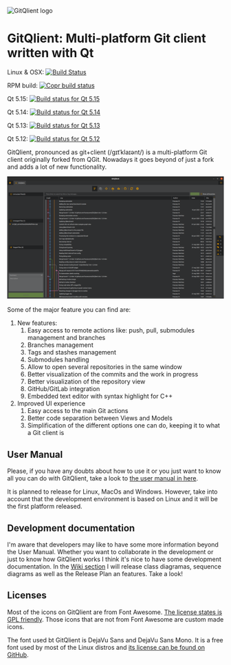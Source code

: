 ![GitQlient logo](https://github.com/francescmm/GitQlient/blob/master/src/resources/icons/GitQlientLogo96.png "GitQlient")

# GitQlient: Multi-platform Git client written with Qt
Linux & OSX: [![Build Status](https://travis-ci.org/francescmm/GitQlient.svg?branch=master)](https://travis-ci.org/francescmm/GitQlient)

RPM build: [![Copr build status](https://copr.fedorainfracloud.org/coprs/gitqlient/GitQlient/package/gitqlient/status_image/last_build.png)](https://copr.fedorainfracloud.org/coprs/gitqlient/GitQlient/package/gitqlient/)

Qt 5.15: [![Build status for Qt 5.15](https://ci.appveyor.com/api/projects/status/ihw50uwdiim952c0/branch/master?svg=true)](https://ci.appveyor.com/project/francescmm/gitqlient/branch/master)

Qt 5.14: [![Build status for Qt 5.14](https://ci.appveyor.com/api/projects/status/niu2b6m5gehxnarg/branch/master?svg=true)](https://ci.appveyor.com/project/francescmm/gitqlient-qt514/branch/master)

Qt 5.13: [![Build status for Qt 5.13](https://ci.appveyor.com/api/projects/status/kxidc23f7mnqyjyi/branch/master?svg=true)](https://ci.appveyor.com/project/francescmm/gitqlient-qt513/branch/master)

Qt 5.12: [![Build status for Qt 5.12](https://ci.appveyor.com/api/projects/status/oxt8t90vssooy9rm/branch/master?svg=true)](https://ci.appveyor.com/project/francescmm/gitqlient-qt512/branch/master)

GitQlient, pronounced as git+client (/gɪtˈklaɪənt/) is a multi-platform Git
client originally forked from QGit. Nowadays it goes beyond of just a fork and
adds a lot of new functionality.

![GitQlient main screen](/docs/assets/GitQlient.png)

Some of the major feature you can find are:

1. New features:
    1. Easy access to remote actions like: push, pull, submodules management and branches
    2. Branches management
    3. Tags and stashes management
    4. Submodules handling
    5. Allow to open several repositories in the same window
    6. Better visualization of the commits and the work in progress
    7. Better visualization of the repository view
    8. GitHub/GitLab integration
    9. Embedded text editor with syntax highlight for C++
2. Improved UI experience
    1. Easy access to the main Git actions
    2. Better code separation between Views and Models
    3. Simplification of the different options one can do, keeping it to what a Git client is

## User Manual

Please, if you have any doubts about how to use it or you just want to know all you can do with GitQlient, take a look to [the user manual in here](https://francescmm.github.io/GitQlient).

It is planned to release for Linux, MacOs and Windows. However, take into account that the development environment is based on Linux and it will be the first platform released.

## Development documentation

I'm aware that developers may like to have some more information beyond the User Manual. Whether you want to collaborate in the development or just to know how GitQlient works I think it's nice to have some development documentation. In the [Wiki section](https://github.com/francescmm/GitQlient/wiki) I will release class diagramas, sequence diagrams as well as the Release Plan an features. Take a look!

## Licenses

Most of the icons on GitQlient are from Font Awesome. [The license states is GPL friendly](https://fontawesome.com/license/free). Those icons that are not from Font Awesome are custom made icons.

The font used bt GitQlient is DejaVu Sans and DejaVu Sans Mono. It is a free font used by most of the Linux distros and [its license can be found on GitHub](https://github.com/dejavu-fonts/dejavu-fonts/blob/master/LICENSE).
